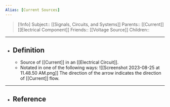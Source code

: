 ```yaml
---
Alias: [Current Sources]
---
```

> [!Info]
> Subject:: [[Signals, Circuits, and Systems]]
> Parents:: [[Current]] [[Electrical Component]]
> Friends:: [[Voltage Source]]
> Children:: 
---
- ## Definition
	- Source of [[Current]] in an [[Electrical Circuit]].
	- Notated in one of the following ways:
	  ![[Screenshot 2023-08-25 at 11.48.50 AM.png]]
	  The direction of the arrow indicates the direction of [[Current]] flow.
---
- ## Reference